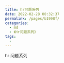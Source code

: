 ```yaml
---
title: hr问题系列
date: 2022-02-28 00:32:37
permalink: /pages/b1998f/
categories:
  - md
  - 《Hr问题系列》
tags:
  -
---
```


hr 问题系列
